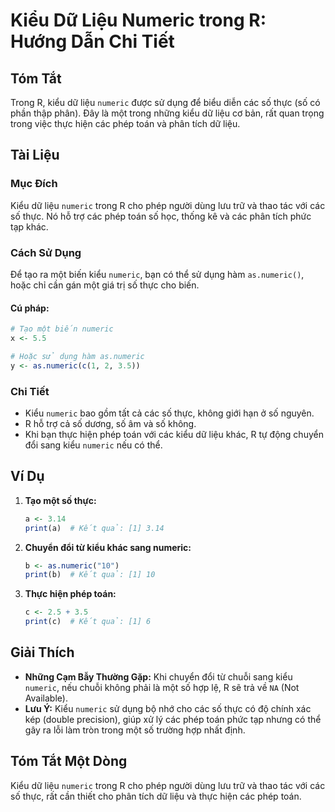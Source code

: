 <!--
Meta Description: # Kiểu Dữ Liệu Numeric trong R: Hướng Dẫn Chi Tiết ## Tóm Tắt Trong R, kiểu dữ liệu `numeric` được sử dụng để biểu diễn các số thực (số có phần thập p...
Meta Keywords: numeric, kiểu, các, thực, liệu
-->

# Kiểu Dữ Liệu Numeric trong R: Hướng Dẫn Chi Tiết

## Tóm Tắt
Trong R, kiểu dữ liệu `numeric` được sử dụng để biểu diễn các số thực (số có phần thập phân). Đây là một trong những kiểu dữ liệu cơ bản, rất quan trọng trong việc thực hiện các phép toán và phân tích dữ liệu.

## Tài Liệu
### Mục Đích
Kiểu dữ liệu `numeric` trong R cho phép người dùng lưu trữ và thao tác với các số thực. Nó hỗ trợ các phép toán số học, thống kê và các phân tích phức tạp khác.

### Cách Sử Dụng
Để tạo ra một biến kiểu `numeric`, bạn có thể sử dụng hàm `as.numeric()`, hoặc chỉ cần gán một giá trị số thực cho biến. 

#### Cú pháp:
```R
# Tạo một biến numeric
x <- 5.5

# Hoặc sử dụng hàm as.numeric
y <- as.numeric(c(1, 2, 3.5))
```

### Chi Tiết
- Kiểu `numeric` bao gồm tất cả các số thực, không giới hạn ở số nguyên.
- R hỗ trợ cả số dương, số âm và số không.
- Khi bạn thực hiện phép toán với các kiểu dữ liệu khác, R tự động chuyển đổi sang kiểu `numeric` nếu có thể.

## Ví Dụ
1. **Tạo một số thực:**
   ```R
   a <- 3.14
   print(a)  # Kết quả: [1] 3.14
   ```

2. **Chuyển đổi từ kiểu khác sang numeric:**
   ```R
   b <- as.numeric("10")
   print(b)  # Kết quả: [1] 10
   ```

3. **Thực hiện phép toán:**
   ```R
   c <- 2.5 + 3.5
   print(c)  # Kết quả: [1] 6
   ```

## Giải Thích
- **Những Cạm Bẫy Thường Gặp:** Khi chuyển đổi từ chuỗi sang kiểu `numeric`, nếu chuỗi không phải là một số hợp lệ, R sẽ trả về `NA` (Not Available).
- **Lưu Ý:** Kiểu `numeric` sử dụng bộ nhớ cho các số thực có độ chính xác kép (double precision), giúp xử lý các phép toán phức tạp nhưng có thể gây ra lỗi làm tròn trong một số trường hợp nhất định.

## Tóm Tắt Một Dòng
Kiểu dữ liệu `numeric` trong R cho phép người dùng lưu trữ và thao tác với các số thực, rất cần thiết cho phân tích dữ liệu và thực hiện các phép toán.